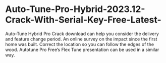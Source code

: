 # Auto-Tune-Pro-Hybrid-2023.12-Crack-With-Serial-Key-Free-Latest-
Auto-Tune Hybrid Pro Crack download can help you consider the delivery and feature change period. An online survey on the impact since the first home was built. Correct the location so you can follow the edges of the wood. Autotune Pro Free’s Flex Tune presentation can be used in a similar way. 
